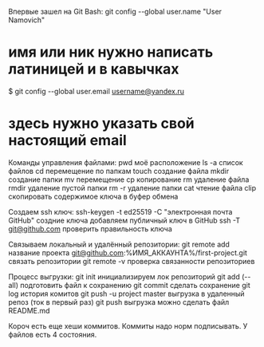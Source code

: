 Впервые зашел на Git Bash:
git config --global user.name "User Namovich" 
# имя или ник нужно написать латиницей и в кавычках

$ git config --global user.email username@yandex.ru
# здесь нужно указать свой настоящий email


Команды управления файлами:
pwd моё расположение
ls -a список файлов
cd перемещение по папкам
touch создание файла
mkdir создание папки
mv перемещение
cp копирование
rm удаление файла
rmdir удаление пустой папки
rm -r удаление папки
cat чтение файла
clip скопировать содержимое ключа в буфер обмена


Создаем ssh ключ:
ssh-keygen -t ed25519 -C "электронная почта GitHub" создние ключа
добавляем публичный ключ в GitHub
ssh -T git@github.com проверить правильность ключа


Связываем локальный и удалённый репозитории:
git remote add название проекта git@github.com:%ИМЯ_АККАУНТА%/first-project.git связать репозитории
git remote -v проверка связанности репозиториев

Процесс выгрузки:
git init инициализируем лок репозиторий
git add (--all) подготовить файл к сохранению
git commit сделать сохранение 
git log история комитов
git push -u project master выгрузка в удаленный репоз (ток в первый раз)
git push выгрузка
можно сделать файл README.md


Короч есть еще хеши коммитов. Коммиты надо норм подписывать. У файлов есть 4 состояния. 





